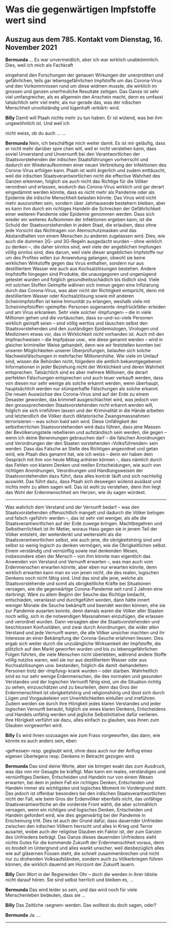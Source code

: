 # Was die gegenwärtigen Impfstoffe wert sind

## Auszug aus dem 785. Kontakt vom Dienstag, 16. November 2021

**Bermunda** … Es war unvermeidlich, aber ich war wirklich unabkömmlich. Dies, weil ich mich als Fachkraft

eingehend den Forschungen der genauen Wirkungen der unerprobten und gefährlichen, teils gar lebensgefährlichen Impfstoffe um das Corona-Virus und den Vorkommnissen rund um diese widmen musste, die wirklich im
grossen und ganzen unerfreuliche Resultate zeitigen. Das Ganze ist sehr viel umfangreicher, als es allgemein den
Anschein macht, denn es umfasst tatsächlich sehr viel mehr, als nur gerade das, was der irdischen Menschheit
unvollständig und lügenhaft ‹erklärt› wird.

**Billy** Damit will Ptaah nichts mehr zu tun haben. Er ist wütend, was bei ihm ungewöhnlich ist. Und weil ich

nicht weiss, ob du auch … …

**Bermunda** Nein, ich beschäftige mich weiter damit. Es ist mir geläufig, dass er nicht mehr darüber spre
chen will, weil er nicht verstehen kann, dass soviel Unverstand und Unvernunft bei den Verantwortlichen der
Staatsvorstehenden der irdischen Staatsführungen vorherrscht und dadurch ein Wiederaufkommen einer neuen
Verbreitung der Infektionen des Corona-Virus erfolgen kann. Ptaah ist wohl ärgerlich und zudem enttäuscht, weil
die irdischen Staatsverantwortlichen nicht die effective Wahrheit des Ganzen erkennen, folglich sie auch nicht
das Richtige für die Völker verordnen und erlassen, wodurch das Corona-Virus wirklich und gar derart eingedämmt werden könnte, dass es nicht mehr als Pandemie oder als Epidemie die irdische Menschheit belasten
könnte. Das Virus wird nicht mehr auszurotten sein, sondern über Jahrtausende bestehern bleiben, aber es kann
ihm durch ein richtiges Handeln die Schrecken der Gefährlichkeit einer weiteren Pandemie oder Epidemie genommen werden.
Dass sich wieder ein weiteres Aufkommen der Infektionen ergeben kann, ist die Schuld der Staatsvorstehenden
in jedem Staat, die erlauben, dass ohne jede Vorsicht das Nichtragen von Atemschutzmasken und das Abstandhalten von einem Menschen zu anderen zugelassen wird. Dies, wie auch die dummen 2G- und 3G-Regeln ausgedacht wurden – ohne wirklich zu denken –, die daher sinnlos sind, weil viele der angeblichen Impfungen völlig
sinnlos sind, dies darum, weil viele dieser angeblichen Impfstoffe nur um des Profites willen zur Anwendung
gelangen, obwohl sie keine wirklichen Wirkstoffe gegen das Virus enthalten, sondern nur aus destilliertem Wasser wie auch aus Kochsalzlösungen bestehen. Andere Impfstoffe hingegen sind Produkte, die unausgegoren und
ungenügend getestet wurden und folglich gesundheitsschädlich bis tödlich sind. Viele mit solchen Stoffen Geimpfte wähnen sich immun gegen eine Infizierung durch das Corona-Virus, was aber nicht der Richtigkeit entspricht, denn mit destilliertem Wasser oder Kochsalzlösung sowie mit anderen Scheinimpfstoffen ist keine Immunität zu erlangen, weshalb viele mit Scheinimpfstoffen ‹geimpfte› Personen sogenannte ‹Impfrückfälle› erleiden und am Virus erkranken. Sehr viele solcher ‹Impfungen› – die in viele Millionen gehen und die vortäuschen,
dass so-und-so-viele Personen wirklich geimpft seien – sind völlig wertlos und täuschen selbst den Staatsvorstehenden und den zuständigen Epidemiologen, Virologen und Medizinern etwas vor, das in Wirklichkeit nicht vorhanden ist. Auch mit den Impfnachweisen – die Impfpässe usw., wie diese genannt werden – wird in gleicher
krimineller Weise gehandelt, denn wie wir feststellen konnten bei unseren Möglichkeiten unserer Überprüfungen, belaufen sich solche Nachweisfälschungen in mehrfacher Millionenhöhe. Wie viele im Umlauf sind, wissen
die Behörden nicht, folgedem die amtlich bekanntgegebenen Informationen in jeder Beziehung nicht der Wirklichkeit und deren Wahrheit entsprechen. Tatsächlich sind es aber mehrere Millionen, die derart perfekten Fälschungen entsprechen und auch teuer verkauft werden, dass von diesen nur sehr wenige als solche erkannt
werden, wenn überhaupt, hauptsächlich werden nur stümperhafte Fälschungen als solche erkannt.
Die neuen Auswüchse des Corona-Virus sind auf der Erde zu einem Desaster geworden, das kriminell ausgeschlachtet wird, was jedoch von den grosssprechenden Staatsvorstehenden nicht erkannt werden will, folglich
sie sich irreführen lassen und der Kriminalität in die Hände arbeiten und letztendlich die Völker durch diktatorische Zwangsmassnahmen terrorisieren – was schon bald sein wird. Diese Unfähigkeit der selbstherrlichen Staatsvorstehenden wird dazu führen, dass jene Massen der Bevölkerungsteile rebellieren und aufständisch sein werden, die gegen – wenn ich deine Benennungen gebrauchen darf – die falschen Anordnungen und Verordnungen
der den Staaten vorstehenden ‹Volksführenden› sein werden. Dass das Falsche an Stelle des Richtigen angeordnet und getan wird, wie Ptaah dies genannt hat, wie ich weiss – denn wir haben dein Gespräch mit ihm von heute
Mittag anhören können –, dass nämlich durch das Fehlen von klarem Denken und reellen Entscheidungen, wie
auch von richtigen Anordnungen, Verordnungen und Handlungsweisen der Staatsvorstehenden dazu führt, dass
alles konträr läuft und sich nachteilig auswirkt. Das führt dazu, dass Ptaah sich deswegen wütend auslässt und
nichts mehr zu allem sagen will. Das ist wohl zu verstehen, denn ihm liegt das Wohl der Erdenmenschheit am
Herzen, wie du sagen würdest.


-----

Was wahrlich dem Verstand und der Vernunft bedarf – was den Staatsvorstehenden offensichtlich mangelt und
dadurch die Völker belogen und falsch ‹geführt› werden –, das ist sehr viel weniger, als alle die Staatsverantwortlichen auf der Erde zuwege bringen. Machtbegehren und Selbstherrlichkeit ist ihr Metier, woraus Hass gegen sie in jenem Teil der Völker entsteht, der weiterdenkt und weitersieht als die Staatsverantwortlichen selbst,
wie auch jene, die obrigkeitshörig sind und selbst so wenig logisch zu denken vermögen, wie die Obrigkeitlichen
selbst.
Einem verständig und vernünftig sowie real denkenden Wesen, insbesondere eben der Mensch – von ihm könnte
man eigentlich das Anwenden von Verstand und Vernunft erwarten –, was man auch vom Erdenmenschen erwarten könnte, aber eben nur erwarten könnte, denn wirklich erwarten kann man es von jenen nicht, die des
realen, logischen Denkens noch nicht fähig sind. Und das sind alle jene, welche als Staatsvorstehende und somit
als obrigkeitliche Kräfte bei Situationen versagen, wie die gegenwärtige Corona-Pandemie seit rund 2 Jahren eine
darbringt. Wäre zu allem Beginn der Seuche das Richtige bedacht, entschieden, veranlasst und durchgeführt
worden, dann hätte innert weniger Monate die Seuche bekämpft und beendet werden können, ehe sie zur Pandemie ausarten konnte, denn damals waren die Völker aller Staaten noch willig, sich in die notwendigen Massnahmen einzufügen, die erlassen und verordnet wurden. Dann versagten aber die Staatsvorstehenden und beschlossen Konfusitäten, und zwar durch Anordnungen, die wider allen Verstand und jede Vernunft waren, die
alle Völker unsicher machten und ihr Interesse an einer Bekämpfung der Corona-Seuche erlahmen liessen. Dies
ergab sich weiter durch die unzulängliche Wirksamkeit der Impfstoffe, die plötzlich auf den Markt geworfen wurden und bis zu lebensgefährlichen Folgen führten, die viele Menschen nicht überlebten, während andere Stoffe
völlig nutzlos waren, weil sie nur aus destilliertem Wasser oder aus Kochsalzlösungen usw. bestanden, folglich
die damit ‹behandelten› Personen trotz der ‹Impfung› krank wurden – oder starben.
Wahrheitlich sind es nur sehr wenige Erdenmenschen, die des normalen und gesunden Verstandes und der logischen Vernunft fähig sind, um die Situation richtig zu sehen, einzuschätzen und zu beurteilen, denn das Gros der
Erdenmenschheit ist obrigkeitshörig und religionshörig und lässt sich durch Lügen und Vorgaukeleien von Unwirklichkeiten einlullen und irreführen. Zudem werden sie durch ihre Hörigkeit jedes klaren Verstandes und jeder
logischen Vernunft beraubt, folglich sie eines klaren Denkens, Entscheidens und Handels unfähig werden und
jegliche Selbstinitiative dafür verlieren. Ihre Hörigkeit verführt sie dazu, alles einfach zu glauben, was ihnen zum
Glauben vorgeworfen wird.

**Billy** Es wird ihnen sozusagen wie zum Frass vorgeworfen, das dann, wie könnte es auch anders sein, eben

‹gefressen› resp. geglaubt wird, ohne dass auch nur der Anflug eines eigenen Überlegens resp. Denkens in Betracht gezogen wird.

**Bermunda** Das sind deine Worte, aber sie bringen exakt das zum Ausdruck, was das von mir Gesagte be
kräftigt. Man kann ein reales, verständiges und vernünftiges Denken, Entscheiden und Handeln nur von einem
Wesen erwarten, bei dem in jedem Fall ein richtiges Denken, Entscheiden und Handeln immer als wichtigstes
und logisches Moment im Vordergrund steht. Das jedoch ist offenbar besonders bei den irdischen Staatsverantwortlichen nicht der Fall, wie beim Gros der Erdenvölker ebenfalls nicht, das unfähige Staatsverantwortliche an
die vorderste Front wählt, die aber schmählich versagen, wenn ein richtiges und logisches Denken, Entscheiden
und Handeln gefordert wird, wie dies gegenwärtig bei der Pandemie in Erscheinung tritt. Dies ist auch der Grund
dafür, dass dauernder Unfrieden zwischen den irdischen Völkern herrscht und alles in Krieg und Terror ausartet,
wobei auch der religiöse Glauben ein Faktor ist, der zum Ganzen des Unfriedens beiträgt. Das Ganze dieses dauernden Unfriedens sieht nichts Gutes für die kommende Zukunft der Erdenmenschheit voraus, denn es brodelt
im Untergrund und alles wankt unsicher, weil diesbezüglich alles wie auf gläsernen Füssen steht, die schnell zusammenbrechen und nicht nur zu drohenden Volksaufständen, sondern auch zu Völkerkriegen führen können,
die wirklich dauernd am Horizont der Zukunft lauern.

**Billy** Dein Wort in der Regierenden Ohr – doch die werden in ihrer Idiotie nicht darauf hören. Sie sind selbst
herrlich und bleiben es, …

**Bermunda** Das wird leider so sein, und das wird noch für viele Menschenleben bedeuten, dass sie …

**Billy** Das Zeitliche ‹segnen› werden. Das wolltest du doch sagen, oder?

**Bermunda** Ja. …


-----

